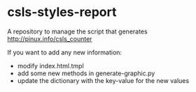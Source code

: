 csls-styles-report
==================

A repository to manage the script that generates http://pinux.info/csls_counter

If you want to add any new information:
 * modify index.html.tmpl
 * add some new methods in generate-graphic.py
 * update the dictionary with the key-value for the new values
